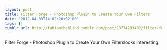 ```yaml
---
layout: post
title: Filter Forge - Photoshop Plugin to Create Your Own Filters
date: '2012-04-09T14:02:20+02:00'
tags: []
tumblr_url: http://fabiantheblind.tumblr.com/post/20774293407/filter-forge-photoshop-plugin-to-create-your-own
---
```

Filter Forge - Photoshop Plugin to Create Your Own Filterslooks interesting.
